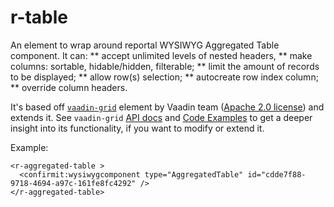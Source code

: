 # r-table

An element to wrap around reportal WYSIWYG Aggregated Table component.
It can:
** accept unlimited levels of nested headers,
** make columns: sortable, hidable/hidden, filterable;
** limit the amount of records to be displayed;
** allow row(s) selection;
** autocreate row index column;
** override column headers.

It's based off [`vaadin-grid`](https://github.com/vaadin/vaadin-grid) element by Vaadin team ([Apache 2.0 license](https://github.com/vaadin/vaadin-grid/blob/master/LICENSE)) and extends it.
See `vaadin-grid` [API docs](https://cdn.vaadin.com/vaadin-core-elements/latest/vaadin-grid/index.html) and [Code Examples](https://cdn.vaadin.com/vaadin-elements/latest/vaadin-grid/demo/) to get a deeper insight into its functionality, if you want to modify or extend it.

Example:

    <r-aggregated-table >
      <confirmit:wysiwygcomponent type="AggregatedTable" id="cdde7f88-9718-4694-a97c-161fe8fc4292" />
    </r-aggregated-table>
